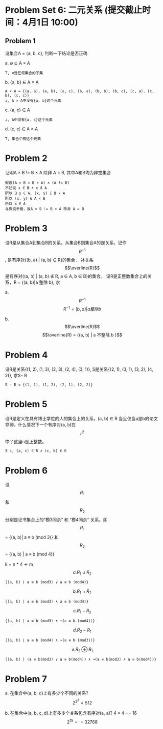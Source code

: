 # Problem Set 6: 二元关系 (提交截止时间：4月1日 10:00)

## Problem 1
设集合A = {a, b, c}, 判断一下结论是否正确

a. ∅ ⊆ A × A
```
T, ∅是任何集合的子集
```

b. {a, b} ∈ A × A
```
A × A = {(a, a), (a, b), (a, c), (b, a), (b, b), (b, c), (c, a), (c, b), (c, c)}
⊥, A × A中没有{a, b}这个元素
```

c. {a, c} ∈ A
```
⊥, A中没有{a, c}这个元素
```

d. (c, c) ∈ A × A
```
T, 集合中有这个元素
```

# Problem 2
证明A × B != B × A 除非 A = B, 其中A和B均为非空集合
```
假设(A × B = B × A) ∧ (A != B)
不妨设 x ∈ B ∧ x ∉ A
所以 ∃ y ∈ A, (x, y) ∈ B × A
所以 (x, y) ∈ A × B
所以 x ∈ A
与假设矛盾，故A × B != B × A 除非 A = B
```

# Problem 3
设R是从集合A到集合B的关系。从集合B到集合A的逆关系，记作$$R^{-1}$$, 是有序对{(b, a) | (a, b) ∈ R}的集合，
补关系$$\overline{R}$$是有序对{(a, b) | (a, b) ∉ R, a ∈ A, b ∈ B}的集合。
设R是正整数集合上的关系，R = {(a, b)|a 整除 b}, 求

a. $$R^{-1}$$
$$R^{-1} = {(b, a) | a 整除 b}$$

b. $$\overline{R}$$
$$\overline{R} = {(a, b) | a 不整除 b }$$

# Problem 4
设R是关系{(1, 2), (1, 3), (2, 3), (2, 4), (3, 1)}, S是关系{(2, 1), (3, 1), (3, 2), (4, 2)}, 求S◦ R
```
S ◦ R = {(1, 1), (1, 2), (2, 1), (2, 2)}
```

# Problem 5
设R是定义在具有博士学位的人的集合上的关系，(a, b) ∈ R 当且仅当a是b的论文导师。什么情况下一个有序对(a, b)在$$r^{2}$$中？这里n是正整数。
```
∃ c, (a, c) ∈ R ∧ (c, b) ∈ R
```

# Problem 6
设$$R_1$$和$$R_2$$分别是证书集合上的“模3同余” 和 “模4同余” 关系，即$$R_1$$ = {(a, b)| a ≡ b (mod 3)} 和 $$R_2$$ = {(a, b) | a ≡ b (mod 4)}

k = n * 4 ＋ m
$$a. R_1 ∪ R_2$$
```
{(a, b) | a ≡ b (mod3) ∨ a ≡ b (mod4)}
```

$$b. R_1 ∩ R_2$$
```
{(a, b) | a ≡ b (mod3) ∧ a ≡ b (mod4)}
```

$$c. R_1 - R_2$$
```
{(a, b) | a ≡ b (mod3) ∧ ¬(a ≡ b (mod4))}
```

$$d. R_2 - R_1$$
```
{(a, b) | a ≡ b (mod4) ∧ ¬(a ≡ b (mod3))}
```

$$e. R_2 ⊕  R_1$$
```
{(a, b) | (a ≡ b(mod3) ∨ a ≡ b(mod4)) ∧ ¬(a ≡ b(mod3) ∧ a ≡ b(mod4))}
```

# Problem 7
a. 在集合中{a, b, c}上有多少个不同的关系?
$$2^{3^{2}} = 512$$

b. 在集合中{a, b, c, d}上有多少个关系包含有序对(a, a)?
4 * 4 == 16
$$2^{15} == 32768$$
